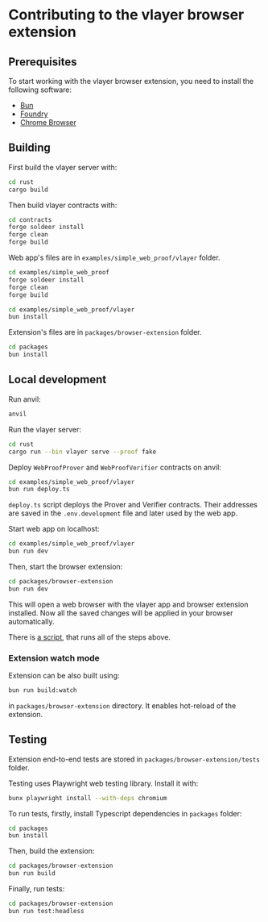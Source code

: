 # Contributing to the vlayer browser extension

## Prerequisites

To start working with the vlayer browser extension, you need to install the following software:

- [Bun](https://bun.sh/)
- [Foundry](https://book.getfoundry.sh/getting-started/installation)
- [Chrome Browser](https://www.google.com/chrome/)

## Building

First build the vlayer server with:

```sh
cd rust
cargo build
```

 Then build vlayer contracts with:

```sh
cd contracts
forge soldeer install
forge clean
forge build
```

Web app's files are in `examples/simple_web_proof/vlayer` folder.

```sh
cd examples/simple_web_proof
forge soldeer install
forge clean
forge build
```

```sh
cd examples/simple_web_proof/vlayer
bun install
```

Extension's files are in `packages/browser-extension` folder.

```sh
cd packages
bun install
```

## Local development

Run anvil:

```sh
anvil
```

Run the vlayer server:

```sh
cd rust
cargo run --bin vlayer serve --proof fake
```

Deploy `WebProofProver` and `WebProofVerifier` contracts on anvil:

```sh
cd examples/simple_web_proof/vlayer
bun run deploy.ts
```

`deploy.ts` script deploys the Prover and Verifier contracts. Their addresses are saved in the `.env.development` file and later used by the web app.

Start web app on localhost:

```sh
cd examples/simple_web_proof/vlayer
bun run dev
```

Then, start the browser extension:

```sh
cd packages/browser-extension
bun run dev
```

This will open a web browser with the vlayer app and browser extension installed.
Now all the saved changes will be applied in your browser automatically.

There is [a script](https://github.com/vlayer-xyz/vlayer/blob/main/bash/run-web-example.sh), that runs all of the steps above.

### Extension watch mode

Extension can be also built using:

```sh
bun run build:watch
```

in `packages/browser-extension` directory. It enables hot-reload of the extension.


## Testing

Extension end-to-end tests are stored in `packages/browser-extension/tests` folder.  

Testing uses Playwright web testing library. Install it with:
```sh
bunx playwright install --with-deps chromium
```

To run tests, firstly, install Typescript dependencies in `packages` folder:
```sh
cd packages
bun install
```

Then, build the extension:
```sh
cd packages/browser-extension
bun run build
```

Finally, run tests:
```sh
cd packages/browser-extension
bun run test:headless
```